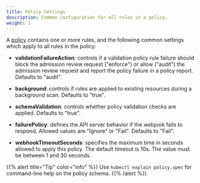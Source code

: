 ```yaml
---
title: Policy Settings
description: Common configuration for all rules in a policy.
weight: 1
---
```


A [policy](/docs/kyverno-policies/) contains one or more rules, and the following common settings which apply to all rules in the policy:

* **validationFailureAction**: controls if a validation policy rule failure should block the admission review request ("enforce") or allow ("audit") the admission review request and report the policy failure in a policy report. Defaults to "audit".

* **background**: controls if rules are applied to existing resources during a background scan. Defaults to "true".

* **schemaValidation**: controls whether policy validation checks are applied. Defaults to "true".

* **failurePolicy**: defines the API server behavior if the webjook fails to respond, Allowed values are "Ignore" or "Fail". Defaults to "Fail".

* **webhookTimeoutSeconds**: specifies the maximum time in seconds allowed to apply this policy. The default timeout is 10s. The value must be between 1 and 30 seconds.


{{% alert title="Tip" color="info" %}}
Use `kubectl explain policy.spec` for command-line help on the policy schema.
{{% /alert %}}



